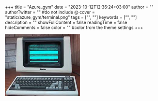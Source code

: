 +++
title = "Azure_gym"
date = "2023-10-12T12:36:24+03:00"
author = ""
authorTwitter = "" #do not include @
cover = "static/azure_gym/terminal.png"
tags = ["", ""]
keywords = ["", ""]
description = ""
showFullContent = false
readingTime = false
hideComments = false
color = "" #color from the theme settings
+++

![asd](static/azure_gym/terminal.png)
